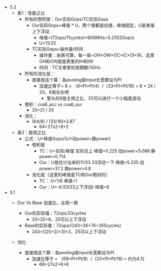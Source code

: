 * 5.2
  * 表1：性能之比
    * 所有的卷积层：Our实际Gops/TC实际Gops
      * Our实际Gops=峰值 * U，两个值都是估值，峰值固定，U是某值上下浮动
        * 峰值=(72ops/11cycles)*800MHz=5.2352Gop/s
        * U=11/33
      * TC实际Gops=操作量/时间
        * 操作量：由表可算，每一层=OH×OW×OC×IC×(9+9)，这里OH和OW就是表里的IH和IW
        * 时间：TC文章里的周期数/1GHz
    * 所有的池化层：
      * 直接按这个算：各pooling层input长宽都设为PI
        * 加速比等于= 8 × （6×PI×PI/4）/（33×PI×PI/16) =  8 × 24 / 33，6倍左右吧
          * 里头的8是主频之比，33可以进行一个小幅度波动
    * 卷积：cva6_acc vs cva6_our
      * 33+21 / 33
    * 池化：
      * (64/8) / (33/16)≈3.87
        * 64=27x2+8+2
  * 表2：能效之比
    * 公式：U×峰值Gops/(U×动power+静power)
      * 卷积层
        * TC：U=实际/峰值 实际见上 峰值=0.225 动power=5.086 静power=0.714
        * Our：U是估计出来的11/33 33浮动一下 峰值=5.235  动power=37.2 静power=4.8
      * 池化层（这里的峰值是TC和Our相对的）
        * TC： U=1/6 峰值=1
        * Our：U= 4/33(33上下浮动)  峰值=8
* 5.1
  * Our Vs Base 加速比，主频一致

    * Our的实际值：72ops/33cycles
      * 33=25+8，25可以上下浮动
    * Base的实际值：72ops/(243+36+76=355cycles)
      * 243=[(25+2)×3]×3，25可以上下浮动
  * 池化

    * 直接按这个算：各pooling层input长宽都设为PI
      * 加速比等于  =  （68×PI×PI/8）/（33×PI×PI/16) =  约为4.12
        * 68=27x2+8+6
